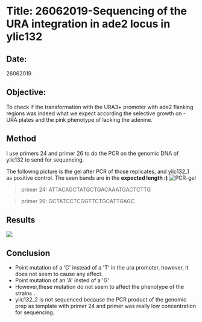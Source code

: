 # Title: 26062019-Sequencing of the URA integration in ade2 locus in ylic132 

## Date:
26062019

## Objective:
To check if the transformation with the URA3+ promoter with ade2 flanking regions was indeed what we expect according the selective growth on -URA plates and the pink phenotype of lacking the adenine.

## Method

I use primers 24 and primer 26 to do the PCR on the genomic DNA of ylic132 to send for sequencing.

The followng picture is the gel after PCR of those replicates, and ylic132_1 as positive control. The seen bands are in the **expected length :)**
![PCR-gel](../Images/ylic132_bio_replicates_2019-07-03-12hr-04min_edited.png)

> primer 24: ATTACAGCTATGCTGACAAATGACTCTTG

> primer 26: GCTATCCTCGGTTCTGCATTGAGC


## Results
![](../Images/sequencing_mag_snap-gene-02.png)


## Conclusion

- Point mutation of a 'C' instead of a 'T' in the ura promoter, however, it does not seem to cause any affect.
- Point mutation of an 'A' insted of a 'G'
- However,these mutation do not seem to affect the phenotype of the strains .
- ylic132_2 is not sequenced because the PCR product of the genomic prep as template with primer 24 and primer was really low concentration for sequencing.
